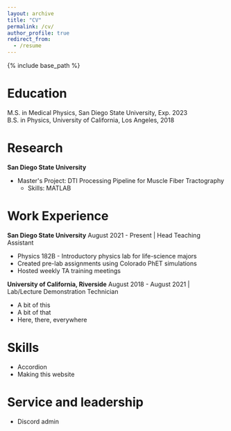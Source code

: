 ```yaml
---
layout: archive
title: "CV"
permalink: /cv/
author_profile: true
redirect_from:
  - /resume
---
```


{% include base_path %}

Education
======
M.S. in Medical Physics, San Diego State University, Exp. 2023<br>
B.S. in Physics, University of California, Los Angeles, 2018

Research
=====
**San Diego State University**
* Master's Project: DTI Processing Pipeline for Muscle Fiber Tractography
  * Skills: MATLAB
  
Work Experience
======
**San Diego State University**
August 2021 - Present | Head Teaching Assistant
* Physics 182B - Introductory physics lab for life-science majors
* Created pre-lab assignments using Colorado PhET simulations
* Hosted weekly TA training meetings

**University of California, Riverside**
August 2018 - August 2021 | Lab/Lecture Demonstration Technician
  * A bit of this
  * A bit of that
  * Here, there, everywhere

Skills
======
* Accordion
* Making this website

Service and leadership
======
* Discord admin
